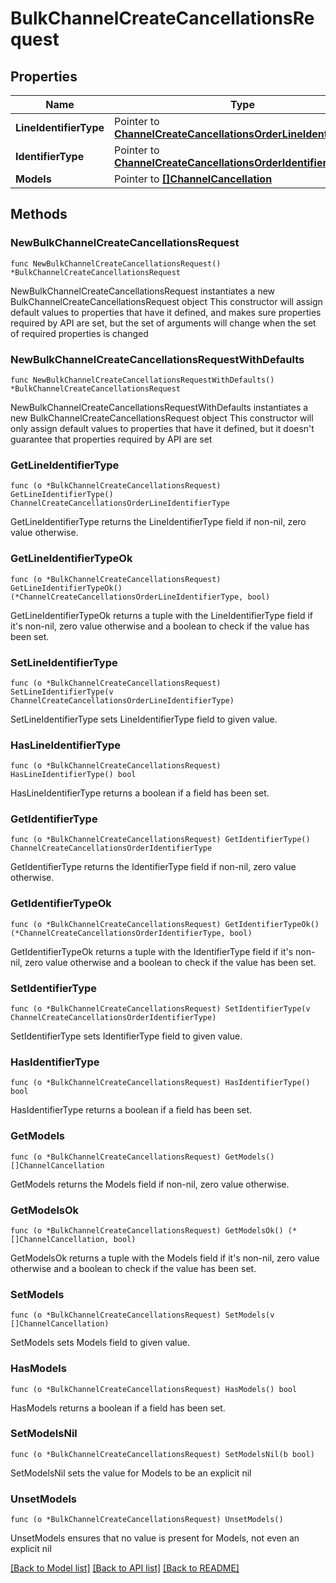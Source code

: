 # BulkChannelCreateCancellationsRequest

## Properties

Name | Type | Description | Notes
------------ | ------------- | ------------- | -------------
**LineIdentifierType** | Pointer to [**ChannelCreateCancellationsOrderLineIdentifierType**](ChannelCreateCancellationsOrderLineIdentifierType.md) |  | [optional] 
**IdentifierType** | Pointer to [**ChannelCreateCancellationsOrderIdentifierType**](ChannelCreateCancellationsOrderIdentifierType.md) |  | [optional] 
**Models** | Pointer to [**[]ChannelCancellation**](ChannelCancellation.md) |  | [optional] 

## Methods

### NewBulkChannelCreateCancellationsRequest

`func NewBulkChannelCreateCancellationsRequest() *BulkChannelCreateCancellationsRequest`

NewBulkChannelCreateCancellationsRequest instantiates a new BulkChannelCreateCancellationsRequest object
This constructor will assign default values to properties that have it defined,
and makes sure properties required by API are set, but the set of arguments
will change when the set of required properties is changed

### NewBulkChannelCreateCancellationsRequestWithDefaults

`func NewBulkChannelCreateCancellationsRequestWithDefaults() *BulkChannelCreateCancellationsRequest`

NewBulkChannelCreateCancellationsRequestWithDefaults instantiates a new BulkChannelCreateCancellationsRequest object
This constructor will only assign default values to properties that have it defined,
but it doesn't guarantee that properties required by API are set

### GetLineIdentifierType

`func (o *BulkChannelCreateCancellationsRequest) GetLineIdentifierType() ChannelCreateCancellationsOrderLineIdentifierType`

GetLineIdentifierType returns the LineIdentifierType field if non-nil, zero value otherwise.

### GetLineIdentifierTypeOk

`func (o *BulkChannelCreateCancellationsRequest) GetLineIdentifierTypeOk() (*ChannelCreateCancellationsOrderLineIdentifierType, bool)`

GetLineIdentifierTypeOk returns a tuple with the LineIdentifierType field if it's non-nil, zero value otherwise
and a boolean to check if the value has been set.

### SetLineIdentifierType

`func (o *BulkChannelCreateCancellationsRequest) SetLineIdentifierType(v ChannelCreateCancellationsOrderLineIdentifierType)`

SetLineIdentifierType sets LineIdentifierType field to given value.

### HasLineIdentifierType

`func (o *BulkChannelCreateCancellationsRequest) HasLineIdentifierType() bool`

HasLineIdentifierType returns a boolean if a field has been set.

### GetIdentifierType

`func (o *BulkChannelCreateCancellationsRequest) GetIdentifierType() ChannelCreateCancellationsOrderIdentifierType`

GetIdentifierType returns the IdentifierType field if non-nil, zero value otherwise.

### GetIdentifierTypeOk

`func (o *BulkChannelCreateCancellationsRequest) GetIdentifierTypeOk() (*ChannelCreateCancellationsOrderIdentifierType, bool)`

GetIdentifierTypeOk returns a tuple with the IdentifierType field if it's non-nil, zero value otherwise
and a boolean to check if the value has been set.

### SetIdentifierType

`func (o *BulkChannelCreateCancellationsRequest) SetIdentifierType(v ChannelCreateCancellationsOrderIdentifierType)`

SetIdentifierType sets IdentifierType field to given value.

### HasIdentifierType

`func (o *BulkChannelCreateCancellationsRequest) HasIdentifierType() bool`

HasIdentifierType returns a boolean if a field has been set.

### GetModels

`func (o *BulkChannelCreateCancellationsRequest) GetModels() []ChannelCancellation`

GetModels returns the Models field if non-nil, zero value otherwise.

### GetModelsOk

`func (o *BulkChannelCreateCancellationsRequest) GetModelsOk() (*[]ChannelCancellation, bool)`

GetModelsOk returns a tuple with the Models field if it's non-nil, zero value otherwise
and a boolean to check if the value has been set.

### SetModels

`func (o *BulkChannelCreateCancellationsRequest) SetModels(v []ChannelCancellation)`

SetModels sets Models field to given value.

### HasModels

`func (o *BulkChannelCreateCancellationsRequest) HasModels() bool`

HasModels returns a boolean if a field has been set.

### SetModelsNil

`func (o *BulkChannelCreateCancellationsRequest) SetModelsNil(b bool)`

 SetModelsNil sets the value for Models to be an explicit nil

### UnsetModels
`func (o *BulkChannelCreateCancellationsRequest) UnsetModels()`

UnsetModels ensures that no value is present for Models, not even an explicit nil

[[Back to Model list]](../README.md#documentation-for-models) [[Back to API list]](../README.md#documentation-for-api-endpoints) [[Back to README]](../README.md)


